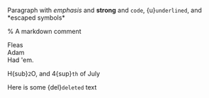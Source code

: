 Paragraph with _emphasis_ and **strong** and `code`, {u}`underlined`, and \*escaped symbols\*

% A markdown comment

Fleas \
Adam \
Had 'em.

H{sub}`2`O, and 4{sup}`th` of July

Here is some {del}`deleted` text
